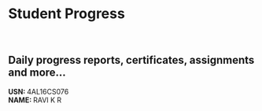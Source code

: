 # Student Progress
<br>

## Daily progress reports, certificates, assignments and more...

<b> USN: </b> 4AL16CS076 <br>
<b> NAME: </b>  RAVI K R
